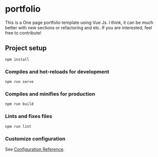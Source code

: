 
# portfolio
This is a One page portfolio template using Vue  Js.
I think, it can be much better with new sections or refactoring and etc.
If you are interested, feel free to contribute!


## Project setup
```
npm install
```

### Compiles and hot-reloads for development
```
npm run serve
```

### Compiles and minifies for production
```
npm run build
```

### Lints and fixes files
```
npm run lint
```

### Customize configuration
See [Configuration Reference](https://cli.vuejs.org/config/).
